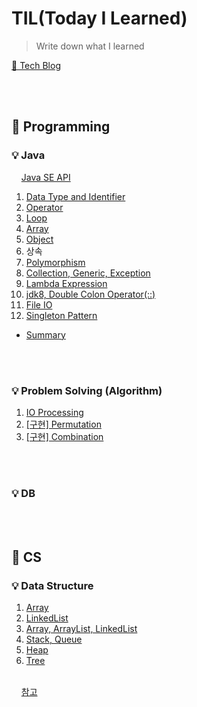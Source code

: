 # TIL(Today I Learned)
> Write down what I learned

[👻 Tech Blog](https://yeojinj.tistory.com/)

<br></br>
## 🎈 Programming
### 💡 Java

&nbsp;&nbsp;&nbsp;&nbsp;[Java SE API](https://docs.oracle.com/javase/8/docs/api/)

1. [Data Type and Identifier](java/Data_Type_and_Identifier.md)
2. [Operator](java/Operator.md)
3. [Loop](java/Loop.md)
4. [Array](java/Array.md)
5. [Object](java/Object.md)
6. 상속
7. [Polymorphism](java/Polymorphism.md)
8. [Collection, Generic, Exception](java/Collection_Generic_Exception.md)
9. [Lambda Expression](java/Lambda_Expression.md)
10. [jdk8, Double Colon Operator(::)](java/jdk8_Double_Colon_Operator(::).md)
11. [File IO](java/File_IO.md)  
12. [Singleton Pattern](java/Singleton_Pattern.md)  

- [Summary](java/Summary.md)  

<br></br>

### 💡 Problem Solving (Algorithm)

1. [IO Processing](problem-solving/io-processing.md)
2. [[구현] Permutation](problem-solving/permutation.java)
3. [[구현] Combination](problem-solving/combination.java)

<br></br>

### 💡 DB

<br></br>

## 🎈 CS
### 💡 Data Structure

1. [Array](data-structure/array.md)
2. [LinkedList]()
3. [Array, ArrayList, LinkedList]()
4. [Stack, Queue](data-structure/stack-queue.md)
5. [Heap](data-structure/heap.md)
6. [Tree](data-structure/tree.md)
<br></br>

&nbsp;&nbsp;&nbsp;&nbsp;[참고](https://github.com/gyoogle/tech-interview-for-developer)

<!--

### 💡 Web(Front)

- [Web Intro](web/Intro.md)
- [Summary](web/Summary.md)

<br></br>

### 💡 Web(Back)

&nbsp;&nbsp;&nbsp;&nbsp;[Java EE API(Servlet)](https://javaee.github.io/javaee-spec/javadocs/)

<br></br>

### 💡 Framework: Spring

&nbsp;&nbsp;&nbsp;&nbsp;[Spring API](https://docs.spring.io/spring-framework/docs/current/javadoc-api/)

<br></br>

-->
